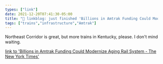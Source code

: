 ```yaml
---
types: ["link"]
date: 2021-12-20T07:41:30-05:00
title: "🔗 linkblog: just finished 'Billions in Amtrak Funding Could Modernize Aging Rail System - The New York Times'"
tags: ["trains","infrastructure","Amtrak"]
---
```

Northeast Corridor is great, but more trains in Kentucky, please. I don't mind waiting.
 
[link to 'Billions in Amtrak Funding Could Modernize Aging Rail System - The New York Times'](https://www.nytimes.com/2021/12/20/us/politics/amtrak-expansion-funding-infrastructure-bill.html)
